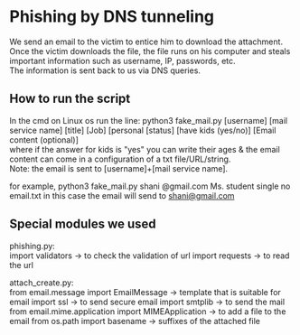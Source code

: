 # Phishing by DNS tunneling
We send an email to the victim to entice him to download the attachment.  
Once the victim downloads the file, the file runs on his computer and steals important information such as username, IP, passwords, etc.  
The information is sent back to us via DNS queries. 
## How to run the script
In the cmd on Linux os run the line: python3 fake_mail.py [username] [mail service name] [title] [Job] [personal [status] [have kids (yes/no)] [Email content (optional)]  
where if the answer for kids is "yes" you can write their ages & the email content can come in a configuration of a txt file/URL/string.  
Note: the email is sent to [username]+[mail service name].

for example, python3 fake_mail.py shani @gmail.com Ms. student single no email.txt
in this case the email will send to shani@gmail.com  

## Special modules we used
phishing.py:  
import validators -> to check the validation of url
import requests -> to read the url

attach_create.py:  
from email.message import EmailMessage -> template that is suitable for email
import ssl -> to send secure email
import smtplib  -> to send the mail
from email.mime.application import MIMEApplication -> to add a file to the email
from os.path import basename -> suffixes of the attached file

